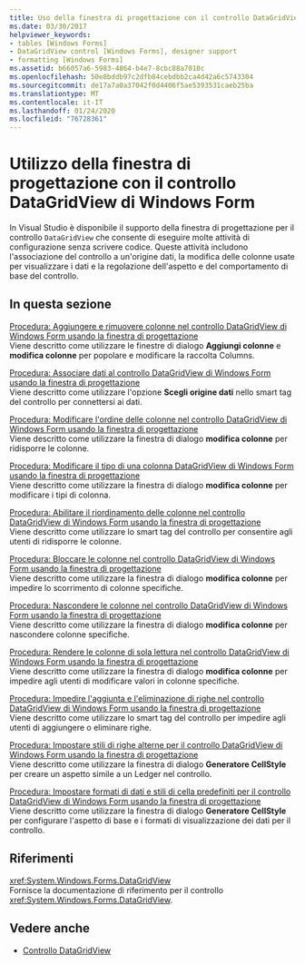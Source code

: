 ```yaml
---
title: Uso della finestra di progettazione con il controllo DataGridView
ms.date: 03/30/2017
helpviewer_keywords:
- tables [Windows Forms]
- DataGridView control [Windows Forms], designer support
- formatting [Windows Forms]
ms.assetid: b66057a6-5983-4864-b4e7-8cbc88a7010c
ms.openlocfilehash: 50e8bddb97c2dfb84cebdbb2ca4d42a6c5743304
ms.sourcegitcommit: de17a7a0a37042f0d4406f5ae5393531caeb25ba
ms.translationtype: MT
ms.contentlocale: it-IT
ms.lasthandoff: 01/24/2020
ms.locfileid: "76728361"
---
```

# <a name="using-the-designer-with-the-windows-forms-datagridview-control"></a>Utilizzo della finestra di progettazione con il controllo DataGridView di Windows Form
In Visual Studio è disponibile il supporto della finestra di progettazione per il controllo `DataGridView` che consente di eseguire molte attività di configurazione senza scrivere codice. Queste attività includono l'associazione del controllo a un'origine dati, la modifica delle colonne usate per visualizzare i dati e la regolazione dell'aspetto e del comportamento di base del controllo.  
  
## <a name="in-this-section"></a>In questa sezione  
 [Procedura: Aggiungere e rimuovere colonne nel controllo DataGridView di Windows Form usando la finestra di progettazione](add-and-remove-columns-in-the-datagrid-using-the-designer.md)  
 Viene descritto come utilizzare le finestre di dialogo **Aggiungi colonne** e **modifica colonne** per popolare e modificare la raccolta Columns.  
  
 [Procedura: Associare dati al controllo DataGridView di Windows Form usando la finestra di progettazione](bind-data-to-the-datagrid-using-the-designer.md)  
 Viene descritto come utilizzare l'opzione **Scegli origine dati** nello smart tag del controllo per connettersi ai dati.  
  
 [Procedura: Modificare l'ordine delle colonne nel controllo DataGridView di Windows Form usando la finestra di progettazione](change-the-order-of-columns-in-the-datagrid-using-the-designer.md)  
 Viene descritto come utilizzare la finestra di dialogo **modifica colonne** per ridisporre le colonne.  
  
 [Procedura: Modificare il tipo di una colonna DataGridView di Windows Form usando la finestra di progettazione](change-the-type-of-a-wf-datagridview-column-using-the-designer.md)  
 Viene descritto come utilizzare la finestra di dialogo **modifica colonne** per modificare i tipi di colonna.  
  
 [Procedura: Abilitare il riordinamento delle colonne nel controllo DataGridView di Windows Form usando la finestra di progettazione](enable-column-reordering-in-the-datagrid-using-the-designer.md)  
 Viene descritto come utilizzare lo smart tag del controllo per consentire agli utenti di ridisporre le colonne.  
  
 [Procedura: Bloccare le colonne nel controllo DataGridView di Windows Form usando la finestra di progettazione](freeze-columns-in-the-datagrid-using-the-designer.md)  
 Viene descritto come utilizzare la finestra di dialogo **modifica colonne** per impedire lo scorrimento di colonne specifiche.  
  
 [Procedura: Nascondere le colonne nel controllo DataGridView di Windows Form usando la finestra di progettazione](hide-columns-in-the-datagrid-using-the-designer.md)  
 Viene descritto come utilizzare la finestra di dialogo **modifica colonne** per nascondere colonne specifiche.  
  
 [Procedura: Rendere le colonne di sola lettura nel controllo DataGridView di Windows Form usando la finestra di progettazione](make-columns-read-only-in-the-datagrid-using-the-designer.md)  
 Viene descritto come utilizzare la finestra di dialogo **modifica colonne** per impedire agli utenti di modificare valori in colonne specifiche.  
  
 [Procedura: Impedire l'aggiunta e l'eliminazione di righe nel controllo DataGridView di Windows Form usando la finestra di progettazione](prevent-row-addition-and-deletion-in-the-datagrid-using-the-designer.md)  
 Viene descritto come utilizzare lo smart tag del controllo per impedire agli utenti di aggiungere o eliminare righe.  
  
 [Procedura: Impostare stili di righe alterne per il controllo DataGridView di Windows Form usando la finestra di progettazione](set-alternating-row-styles-for-the-datagrid-using-the-designer.md)  
 Viene descritto come utilizzare la finestra di dialogo **Generatore CellStyle** per creare un aspetto simile a un Ledger nel controllo.  
  
 [Procedura: Impostare formati di dati e stili di cella predefiniti per il controllo DataGridView di Windows Form usando la finestra di progettazione](default-cell-styles-datagridview.md)  
 Viene descritto come utilizzare la finestra di dialogo **Generatore CellStyle** per configurare l'aspetto di base e i formati di visualizzazione dei dati per il controllo.  
  
## <a name="reference"></a>Riferimenti  
 <xref:System.Windows.Forms.DataGridView>  
 Fornisce la documentazione di riferimento per il controllo <xref:System.Windows.Forms.DataGridView>.  
  
## <a name="see-also"></a>Vedere anche

- [Controllo DataGridView](datagridview-control-windows-forms.md)
